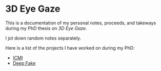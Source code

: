 # 3D Eye Gaze

This is a documentation of my personal notes, proceeds, and takeways during my
PhD thesis on *3D Eye Gaze*.

I jot down random notes separately.

Here is a list of the projects I have worked on during my PhD:

* [ICMI](./icmi/README.md)
* [Deep Fake](./deep_fake/README.md)